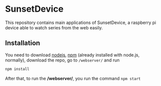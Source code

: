 # SunsetDevice

This repository contains main applications of SunsetDevice, a raspberry pi device able to watch series from the web easily.

## Installation

You need to download [nodejs](nodejs.org/en/), [npm](https://npmjs.com/) (already installed with node.js, normally), download the repo,
go to `/webserver/` and run 
```bash
npm install
```
After that, to run the **/webserver/**, you run the command `npm start`
